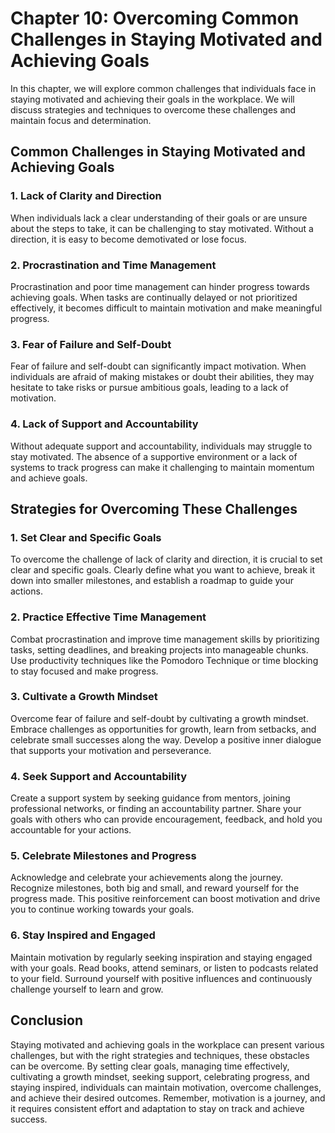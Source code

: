 # Chapter 10: Overcoming Common Challenges in Staying Motivated and Achieving Goals

In this chapter, we will explore common challenges that individuals face in staying motivated and achieving their goals in the workplace. We will discuss strategies and techniques to overcome these challenges and maintain focus and determination.

## Common Challenges in Staying Motivated and Achieving Goals

### 1\. Lack of Clarity and Direction

When individuals lack a clear understanding of their goals or are unsure about the steps to take, it can be challenging to stay motivated. Without a direction, it is easy to become demotivated or lose focus.

### 2\. Procrastination and Time Management

Procrastination and poor time management can hinder progress towards achieving goals. When tasks are continually delayed or not prioritized effectively, it becomes difficult to maintain motivation and make meaningful progress.

### 3\. Fear of Failure and Self-Doubt

Fear of failure and self-doubt can significantly impact motivation. When individuals are afraid of making mistakes or doubt their abilities, they may hesitate to take risks or pursue ambitious goals, leading to a lack of motivation.

### 4\. Lack of Support and Accountability

Without adequate support and accountability, individuals may struggle to stay motivated. The absence of a supportive environment or a lack of systems to track progress can make it challenging to maintain momentum and achieve goals.

## Strategies for Overcoming These Challenges

### 1\. Set Clear and Specific Goals

To overcome the challenge of lack of clarity and direction, it is crucial to set clear and specific goals. Clearly define what you want to achieve, break it down into smaller milestones, and establish a roadmap to guide your actions.

### 2\. Practice Effective Time Management

Combat procrastination and improve time management skills by prioritizing tasks, setting deadlines, and breaking projects into manageable chunks. Use productivity techniques like the Pomodoro Technique or time blocking to stay focused and make progress.

### 3\. Cultivate a Growth Mindset

Overcome fear of failure and self-doubt by cultivating a growth mindset. Embrace challenges as opportunities for growth, learn from setbacks, and celebrate small successes along the way. Develop a positive inner dialogue that supports your motivation and perseverance.

### 4\. Seek Support and Accountability

Create a support system by seeking guidance from mentors, joining professional networks, or finding an accountability partner. Share your goals with others who can provide encouragement, feedback, and hold you accountable for your actions.

### 5\. Celebrate Milestones and Progress

Acknowledge and celebrate your achievements along the journey. Recognize milestones, both big and small, and reward yourself for the progress made. This positive reinforcement can boost motivation and drive you to continue working towards your goals.

### 6\. Stay Inspired and Engaged

Maintain motivation by regularly seeking inspiration and staying engaged with your goals. Read books, attend seminars, or listen to podcasts related to your field. Surround yourself with positive influences and continuously challenge yourself to learn and grow.

## Conclusion

Staying motivated and achieving goals in the workplace can present various challenges, but with the right strategies and techniques, these obstacles can be overcome. By setting clear goals, managing time effectively, cultivating a growth mindset, seeking support, celebrating progress, and staying inspired, individuals can maintain motivation, overcome challenges, and achieve their desired outcomes. Remember, motivation is a journey, and it requires consistent effort and adaptation to stay on track and achieve success.
